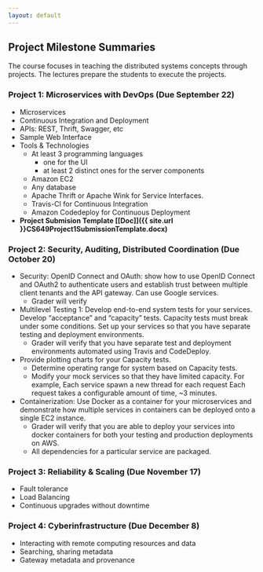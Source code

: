```yaml
---
layout: default
---
```


## Project Milestone Summaries

The course focuses in teaching the distributed systems concepts through projects. The lectures prepare the students to execute the projects.

###  Project 1: Microservices with DevOps (Due September 22)
* Microservices
* Continuous Integration and Deployment
* APIs: REST, Thrift, Swagger, etc
* Sample Web Interface
* Tools & Technologies 
    * At least 3 programming languages 
        * one for the UI
        * at least 2 distinct ones for the server components 
    * Amazon EC2 
    * Any database 
    * Apache Thrift or Apache Wink for Service Interfaces.
    * Travis-CI for Continuous Integration 
    * Amazon Codedeploy for Continuous Deployment
* **Project Submision Template [[Doc]]({{ site.url }}CS649Project1SubmissionTemplate.docx)**

###  Project 2: Security, Auditing, Distributed Coordination (Due October 20)
* Security: OpenID Connect and OAuth: show how to use OpenID Connect and OAuth2 to authenticate users and establish trust between multiple client tenants and the API gateway. Can use Google services.
     * Grader will verify 
* Multilevel Testing 1: Develop end-to-end system tests for your services. Develop “acceptance” and  “capacity” tests.  Capacity tests must break under some conditions. Set up your services so that you have separate testing and deployment environments.
     * Grader will verify that you have separate test and deployment environments automated using Travis and CodeDeploy.
* Provide plotting charts for your Capacity tests.
     * Determine operating range for system based on Capacity tests.
     * Modify your mock services so that they have limited capacity. For example, Each service spawn a new thread for each request Each request takes a configurable amount of time, ~3 minutes.
* Containerization: Use Docker as a container for your microservices and demonstrate how multiple services in containers can be deployed onto a single EC2 instance.
     * Grader will verify that you are able to deploy your services into docker containers for both your testing and production deployments on AWS.
     * All dependencies for a particular service are packaged.

###  Project 3: Reliability & Scaling (Due November 17)
* Fault tolerance
* Load Balancing
* Continuous upgrades without downtime

###  Project 4: Cyberinfrastructure (Due December 8)
* Interacting with remote computing resources and data
* Searching, sharing metadata
* Gateway metadata and provenance
